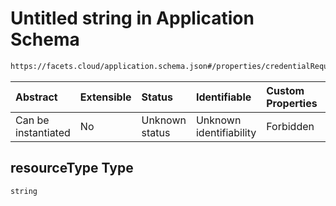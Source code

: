 # Untitled string in Application Schema

```txt
https://facets.cloud/application.schema.json#/properties/credentialRequests/properties/dbs/properties/mysql/items/0/properties/resourceType
```



| Abstract            | Extensible | Status         | Identifiable            | Custom Properties | Additional Properties | Access Restrictions | Defined In                                                                                     |
| :------------------ | :--------- | :------------- | :---------------------- | :---------------- | :-------------------- | :------------------ | :--------------------------------------------------------------------------------------------- |
| Can be instantiated | No         | Unknown status | Unknown identifiability | Forbidden         | Allowed               | none                | [application.schema.json*](../../../assets/out/application.schema.json "open original schema") |

## resourceType Type

`string`
